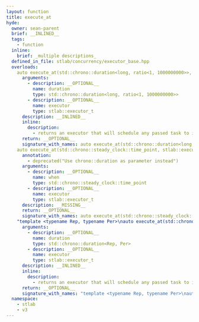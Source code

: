 ```yaml
---
layout: function
title: execute_at
hyde:
  owner: sean-parent
  brief: __INLINED__
  tags:
    - function
  inline:
    brief: _multiple descriptions_
  defined_in_file: stlab/concurrency/executor_base.hpp
  overloads:
    auto execute_at(std::chrono::duration<long, ratio<1, 1000000000>>, stlab::executor_t) -> stlab::executor_t:
      arguments:
        - description: __OPTIONAL__
          name: duration
          type: std::chrono::duration<long, ratio<1, 1000000000>>
        - description: __OPTIONAL__
          name: executor
          type: stlab::executor_t
      description: __INLINED__
      inline:
        description:
          - returns an executor that will schedule any passed task to it to execute at the given time point on the executor provided
      return: __OPTIONAL__
      signature_with_names: auto execute_at(std::chrono::duration<long, ratio<1, 1000000000>> duration, stlab::executor_t executor) -> stlab::executor_t
    auto execute_at(std::chrono::steady_clock::time_point, stlab::executor_t) -> stlab::executor_t:
      annotation:
        - deprecated("Use chrono::duration as parameter instead")
      arguments:
        - description: __OPTIONAL__
          name: when
          type: std::chrono::steady_clock::time_point
        - description: __OPTIONAL__
          name: executor
          type: stlab::executor_t
      description: __MISSING__
      return: __OPTIONAL__
      signature_with_names: auto execute_at(std::chrono::steady_clock::time_point when, stlab::executor_t executor) -> stlab::executor_t
    "template <typename Rep, typename Per>\nauto execute_at(std::chrono::duration<Rep, Per>, stlab::executor_t) -> stlab::executor_t":
      arguments:
        - description: __OPTIONAL__
          name: duration
          type: std::chrono::duration<Rep, Per>
        - description: __OPTIONAL__
          name: executor
          type: stlab::executor_t
      description: __INLINED__
      inline:
        description:
          - returns an executor that will schedule any passed task to it to execute at the given time point on the executor provided
      return: __OPTIONAL__
      signature_with_names: "template <typename Rep, typename Per>\nauto execute_at(std::chrono::duration<Rep, Per> duration, stlab::executor_t executor) -> stlab::executor_t"
  namespace:
    - stlab
    - v3
---
```


